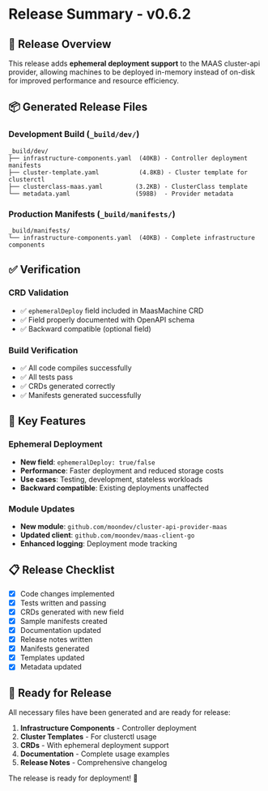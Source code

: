 # Release Summary - v0.6.2

## 🎯 Release Overview

This release adds **ephemeral deployment support** to the MAAS cluster-api provider, allowing machines to be deployed in-memory instead of on-disk for improved performance and resource efficiency.

## 📦 Generated Release Files

### Development Build (`_build/dev/`)
```
_build/dev/
├── infrastructure-components.yaml  (40KB) - Controller deployment manifests
├── cluster-template.yaml           (4.8KB) - Cluster template for clusterctl
├── clusterclass-maas.yaml         (3.2KB) - ClusterClass template
└── metadata.yaml                  (598B)  - Provider metadata
```

### Production Manifests (`_build/manifests/`)
```
_build/manifests/
└── infrastructure-components.yaml  (40KB) - Complete infrastructure components
```

## ✅ Verification

### CRD Validation
- ✅ `ephemeralDeploy` field included in MaasMachine CRD
- ✅ Field properly documented with OpenAPI schema
- ✅ Backward compatible (optional field)

### Build Verification
- ✅ All code compiles successfully
- ✅ All tests pass
- ✅ CRDs generated correctly
- ✅ Manifests generated successfully

## 🚀 Key Features

### Ephemeral Deployment
- **New field**: `ephemeralDeploy: true/false`
- **Performance**: Faster deployment and reduced storage costs
- **Use cases**: Testing, development, stateless workloads
- **Backward compatible**: Existing deployments unaffected

### Module Updates
- **New module**: `github.com/moondev/cluster-api-provider-maas`
- **Updated client**: `github.com/moondev/maas-client-go`
- **Enhanced logging**: Deployment mode tracking

## 📋 Release Checklist

- [x] Code changes implemented
- [x] Tests written and passing
- [x] CRDs generated with new field
- [x] Sample manifests created
- [x] Documentation updated
- [x] Release notes written
- [x] Manifests generated
- [x] Templates updated
- [x] Metadata updated

## 🎯 Ready for Release

All necessary files have been generated and are ready for release:

1. **Infrastructure Components** - Controller deployment
2. **Cluster Templates** - For clusterctl usage
3. **CRDs** - With ephemeral deployment support
4. **Documentation** - Complete usage examples
5. **Release Notes** - Comprehensive changelog

The release is ready for deployment! 🚀 
